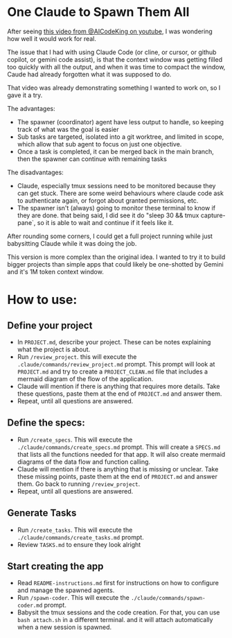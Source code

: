 # One Claude to Spawn Them All

After seeing [this video from @AICodeKing on youtube](https://www.youtube.com/watch?v=bWKHPelgNgs), I was wondering how well it would work for real.

The issue that I had with using Claude Code (or cline, or cursor, or github copilot, or gemini code assist), is that the context window was getting filled too quickly with all the output, and when it was time to compact the window, Caude had already forgotten what it was supposed to do.

That video was already demonstrating something I wanted to work on, so I gave it a try.

The advantages:
* The spawner (coordinator) agent have less output to handle, so keeping track of what was the goal is easier
* Sub tasks are targeted, isolated into a git worktree, and limited in scope, which allow that sub agent to focus on just one objective.
* Once a task is completed, it can be merged back in the main branch, then the spawner can continue with remaining tasks

The disadvantages:
* Claude, especially tmux sessions need to be monitored because they can get stuck. There are some weird behaviours where claude code ask to authenticate again, or forgot about granted permissions, etc.
* The spawner isn't (always) going to monitor these terminal to know if they are done. that being said, I did see it do "sleep 30 && tmux capture-pane`, so it is able to wait and continue if it feels like it.

After rounding some corners, I could get a full project running while just babysitting Claude while it was doing the job.

This version is more complex than the original idea. I wanted to try it to build bigger projects than simple apps that could likely be one-shotted by Gemini and it's 1M token context window.

# How to use:

## Define your project
* In `PROJECT.md`, describe your project. These can be notes explaining what the project is about.
* Run `/review_project`. this will execute the `.claude/commands/review_project.md` prompt. This prompt will look at `PROJECT.md` and try to create a `PROJECT_CLEAN.md` file that includes a mermaid diagram of the flow of the application.
* Claude will mention if there is anything that requires more details. Take these questions, paste them at the end of `PROJECT.md` and answer them.
* Repeat, until all questions are answered.

## Define the specs:
* Run `/create_specs`. This will execute the `./claude/commands/create_specs.md` prompt. This will create a `SPECS.md` that lists all the functions needed for that app. It will also create mermaid diagrams of the data flow and function calling. 
* Claude will mention if there is anything that is missing or unclear. Take these missing points, paste them at the end of `PROJECT.md` and answer them. Go back to running `/review_project`.
* Repeat, until all questions are answered.

## Generate Tasks
* Run `/create_tasks`. This will execute the `./claude/commands/create_tasks.md` prompt.
* Review `TASKS.md` to ensure they look alright

## Start creating the app
* Read `README-instructions.md` first for instructions on how to configure and manage the spawned agents.
* Run `/spawn-coder`. This will execute the `./claude/commands/spawn-coder.md` prompt.
* Babysit the tmux sessions and the code creation. For that, you can use `bash attach.sh` in a different terminal. and it will attach automatically when a new session is spawned.




